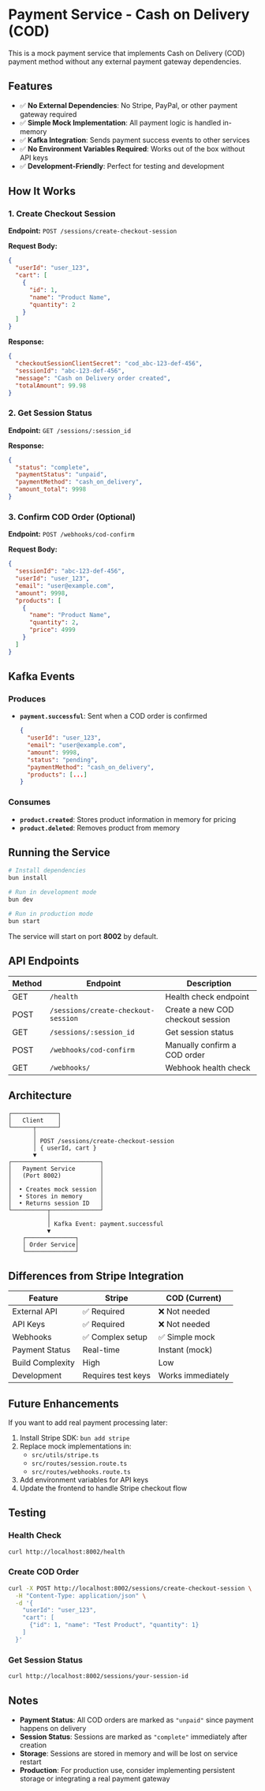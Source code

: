 # Payment Service - Cash on Delivery (COD)

This is a mock payment service that implements Cash on Delivery (COD) payment method without any external payment gateway dependencies.

## Features

- ✅ **No External Dependencies**: No Stripe, PayPal, or other payment gateway required
- ✅ **Simple Mock Implementation**: All payment logic is handled in-memory
- ✅ **Kafka Integration**: Sends payment success events to other services
- ✅ **No Environment Variables Required**: Works out of the box without API keys
- ✅ **Development-Friendly**: Perfect for testing and development

## How It Works

### 1. Create Checkout Session

**Endpoint:** `POST /sessions/create-checkout-session`

**Request Body:**
```json
{
  "userId": "user_123",
  "cart": [
    {
      "id": 1,
      "name": "Product Name",
      "quantity": 2
    }
  ]
}
```

**Response:**
```json
{
  "checkoutSessionClientSecret": "cod_abc-123-def-456",
  "sessionId": "abc-123-def-456",
  "message": "Cash on Delivery order created",
  "totalAmount": 99.98
}
```

### 2. Get Session Status

**Endpoint:** `GET /sessions/:session_id`

**Response:**
```json
{
  "status": "complete",
  "paymentStatus": "unpaid",
  "paymentMethod": "cash_on_delivery",
  "amount_total": 9998
}
```

### 3. Confirm COD Order (Optional)

**Endpoint:** `POST /webhooks/cod-confirm`

**Request Body:**
```json
{
  "sessionId": "abc-123-def-456",
  "userId": "user_123",
  "email": "user@example.com",
  "amount": 9998,
  "products": [
    {
      "name": "Product Name",
      "quantity": 2,
      "price": 4999
    }
  ]
}
```

## Kafka Events

### Produces

- **`payment.successful`**: Sent when a COD order is confirmed
  ```json
  {
    "userId": "user_123",
    "email": "user@example.com",
    "amount": 9998,
    "status": "pending",
    "paymentMethod": "cash_on_delivery",
    "products": [...]
  }
  ```

### Consumes

- **`product.created`**: Stores product information in memory for pricing
- **`product.deleted`**: Removes product from memory

## Running the Service

```bash
# Install dependencies
bun install

# Run in development mode
bun dev

# Run in production mode
bun start
```

The service will start on port **8002** by default.

## API Endpoints

| Method | Endpoint | Description |
|--------|----------|-------------|
| GET | `/health` | Health check endpoint |
| POST | `/sessions/create-checkout-session` | Create a new COD checkout session |
| GET | `/sessions/:session_id` | Get session status |
| POST | `/webhooks/cod-confirm` | Manually confirm a COD order |
| GET | `/webhooks/` | Webhook health check |

## Architecture

```
┌─────────────┐
│   Client    │
└──────┬──────┘
       │
       │ POST /sessions/create-checkout-session
       │ { userId, cart }
       ▼
┌─────────────────────────┐
│   Payment Service       │
│   (Port 8002)           │
│                         │
│  • Creates mock session │
│  • Stores in memory     │
│  • Returns session ID   │
└──────────┬──────────────┘
           │
           │ Kafka Event: payment.successful
           ▼
    ┌──────────────┐
    │ Order Service│
    └──────────────┘
```

## Differences from Stripe Integration

| Feature | Stripe | COD (Current) |
|---------|--------|---------------|
| External API | ✅ Required | ❌ Not needed |
| API Keys | ✅ Required | ❌ Not needed |
| Webhooks | ✅ Complex setup | ✅ Simple mock |
| Payment Status | Real-time | Instant (mock) |
| Build Complexity | High | Low |
| Development | Requires test keys | Works immediately |

## Future Enhancements

If you want to add real payment processing later:

1. Install Stripe SDK: `bun add stripe`
2. Replace mock implementations in:
   - `src/utils/stripe.ts`
   - `src/routes/session.route.ts`
   - `src/routes/webhooks.route.ts`
3. Add environment variables for API keys
4. Update the frontend to handle Stripe checkout flow

## Testing

### Health Check
```bash
curl http://localhost:8002/health
```

### Create COD Order
```bash
curl -X POST http://localhost:8002/sessions/create-checkout-session \
  -H "Content-Type: application/json" \
  -d '{
    "userId": "user_123",
    "cart": [
      {"id": 1, "name": "Test Product", "quantity": 1}
    ]
  }'
```

### Get Session Status
```bash
curl http://localhost:8002/sessions/your-session-id
```

## Notes

- **Payment Status**: All COD orders are marked as `"unpaid"` since payment happens on delivery
- **Session Status**: Sessions are marked as `"complete"` immediately after creation
- **Storage**: Sessions are stored in memory and will be lost on service restart
- **Production**: For production use, consider implementing persistent storage or integrating a real payment gateway
